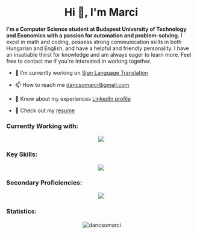<h1 align="center">Hi 👋, I'm Marci</h1>

<p align="left">
  <b>I'm a Computer Science student at Budapest University of Technology and Economics with a passion for automation and problem-solving.</b> I excel in math and coding, possess strong communication skills in both Hungarian and English, and have a helpful and friendly personality. I have an insatiable thirst for knowledge and am always eager to learn more. Feel free to contact me if you're interested in working together.
</p>

- 🔭 I’m currently working on [Sign Language Translation](https://github.com/dancsomarci/sign-language)

- 📫 How to reach me dancsomarci@gmail.com

- 💼 Know about my experiences [LinkedIn profile](https://www.linkedin.com/in/marcell-dancs%C3%B3-a12059271/)

- 📄 Check out my [resume](https://registry.jsonresume.org/dancsomarci)

<h3 align="left">Currently Working with:</h3>
<p align="center">
    <img src="https://skillicons.dev/icons?i=py,tensorflow" />
</p>

<h3 align="left">Key Skills:</h3>
<p align="center">
    <img src="https://skillicons.dev/icons?i=cs,java,js,mongodb" />
</p>

<h3 align="left">Secondary Proficiencies:</h3>
<p align="center">
    <img src="https://skillicons.dev/icons?i=html,css,bootstrap,nodejs,dotnet,c,cpp,kotlin,flutter,matlab,ps,pr,ai" />
</p>

<h3 align="left">Statistics:</h3>
<p align="center">&nbsp;<img align="center" src="https://github-readme-stats.vercel.app/api?username=dancsomarci&theme=transparent&show_icons=true&locale=en" alt="dancsomarci" /></p>
